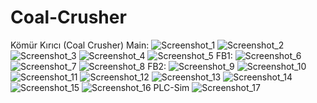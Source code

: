 # Coal-Crusher
Kömür Kırıcı (Coal Crusher)
Main:
![Screenshot_1](https://github.com/user-attachments/assets/012f328b-b072-4cad-84e3-7ca0d660ecd2)
![Screenshot_2](https://github.com/user-attachments/assets/d3fe8efb-dcfd-43e7-89eb-421461b014f1)
![Screenshot_3](https://github.com/user-attachments/assets/b91e96b2-c2f1-4884-868b-6fea411b642e)
![Screenshot_4](https://github.com/user-attachments/assets/9052886b-d947-4673-bc2b-0ae01c4811f3)
![Screenshot_5](https://github.com/user-attachments/assets/b2b80286-e912-4da9-82a5-b05a1662edbc)
FB1:
![Screenshot_6](https://github.com/user-attachments/assets/e864d29c-2af3-46c8-8446-1f75dbda8260)
![Screenshot_7](https://github.com/user-attachments/assets/eabb7cc8-69fb-4c76-8550-f0d23e301aad)
![Screenshot_8](https://github.com/user-attachments/assets/115399b3-8830-46f3-bc13-4aed6f7fced1)
FB2:
![Screenshot_9](https://github.com/user-attachments/assets/e2cd4288-844b-4268-ae97-79fedae9421c)
![Screenshot_10](https://github.com/user-attachments/assets/6ebd5de7-e971-4948-be9c-713e3bc63e66)
![Screenshot_11](https://github.com/user-attachments/assets/f395cbb2-d8b0-4c1c-9301-43c024c73576)
![Screenshot_12](https://github.com/user-attachments/assets/317b8016-ed90-4948-b29b-04e3e9482476)
![Screenshot_13](https://github.com/user-attachments/assets/bc59f20e-6a06-42a5-b928-3111fcb431e4)
![Screenshot_14](https://github.com/user-attachments/assets/f7bf8f17-3ba4-4c0a-95d4-df0c043444d8)
![Screenshot_15](https://github.com/user-attachments/assets/9900ed75-9d44-4da3-8b9a-b655068a3fd7)
![Screenshot_16](https://github.com/user-attachments/assets/bbe7be69-3976-4341-80c8-bfb5b5bd1a94)
PLC-Sim 
![Screenshot_17](https://github.com/user-attachments/assets/24c290da-0c1e-4683-99ab-93d02c228a97)
